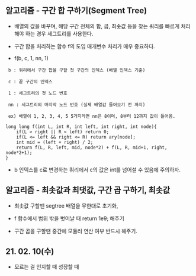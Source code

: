 ## 알고리즘 - 구간 합 구하기(Segment Tree)

 - 배열의 값을 바꾸며, 해당 구간 전체의 합, 곱, 최솟값 등을 찾는 쿼리를 빠르게 처리해야 하는 경우 세그트리를 사용한다.

 - 구간 합을 처리하는 함수 f의 도입 매개변수 처리가 매우 중요하다.

 - f(b, c, 1, nn, 1)

```
 b : 쿼리에서 구간 합을 구할 첫 구간의 인덱스 (배열 인덱스 기준)

 c : 끝 구간의 인덱스

 1 : 세그트리의 첫 노드 번호

 nn : 세그트리의 마지막 노드 번호 (실제 배열값 들어오기 전 까지)

 ex) 배열이 1, 2, 3, 4, 5 5가지라면 nn은 8이며, 8부터 12까지 값이 들어옴.
```

```
long long f(int L, int R, int left, int right, int node){
    if(L > right || R < left) return 0;
    if(L <= left && right <= R) return ary[node];
    int mid = (left + right) / 2;
    return f(L, R, left, mid, node*2) + f(L, R, mid+1, right, node*2+1);
}
```

 - b 인덱스를 c로 변경하는 쿼리에서 c의 값은 int를 넘어설 수 있음에 주의하자.

 ## 알고리즘 - 최솟값과 최댓값, 구간 곱 구하기, 최솟값

  - 최솟값 구할땐 segtree 배열을 무한대로 초기화,

  - f 함수에서 범위 밖을 벗어날 때 return 1e9; 해주기

  - 구간 곱을 구할땐 중간에 모듈러 연산 여부 반드시 해주기.

## 21. 02. 10(수)

 - 모르는 걸 인지할 때 성장할 때